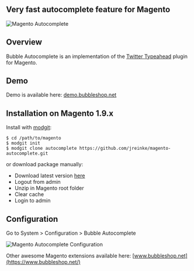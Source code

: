 ## Very fast autocomplete feature for Magento

![Magento Autocomplete](http://i.imgur.com/pc1KD3A.gif)

## Overview

Bubble Autocomplete is an implementation of the [Twitter Typeahead](https://twitter.github.io/typeahead.js/) plugin for Magento.

## Demo

Demo is available here: [demo.bubbleshop.net](http://demo.bubbleshop.net/)

## Installation on Magento 1.9.x

Install with [modgit](https://github.com/jreinke/modgit):

    $ cd /path/to/magento
    $ modgit init
    $ modgit clone autocomplete https://github.com/jreinke/magento-autocomplete.git

or download package manually:

* Download latest version [here](https://github.com/jreinke/magento-autocomplete/archive/master.zip)
* Logout from admin
* Unzip in Magento root folder
* Clear cache
* Login to admin

## Configuration

Go to System > Configuration > Bubble Autocomplete

![Magento Autocomplete Configuration](http://i.imgur.com/jdOztwo.png)

Other awesome Magento extensions available here: [www.bubbleshop.net](https://www.bubbleshop.net/)